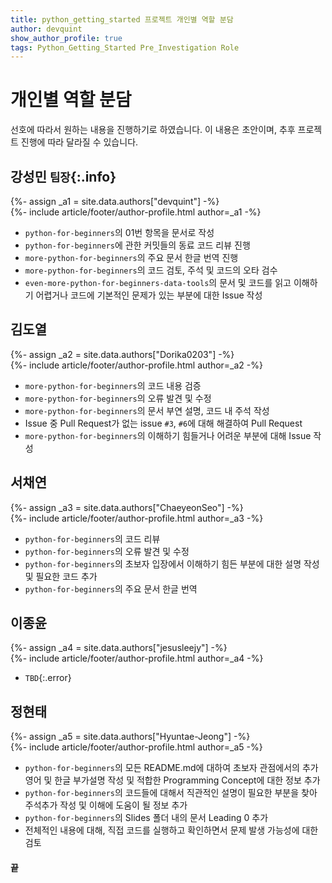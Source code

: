 ```yaml
---
title: python_getting_started 프로젝트 개인별 역할 분담
author: devquint
show_author_profile: true
tags: Python_Getting_Started Pre_Investigation Role
---
```


# 개인별 역할 분담

선호에 따라서 원하는 내용을 진행하기로 하였습니다. 이 내용은 초안이며, 추후 프로젝트 진행에 따라 달라질 수 있습니다.



## 강성민 `팀장`{:.info}

<div>{%- assign _a1 = site.data.authors["devquint"] -%}</div>
<div>{%- include article/footer/author-profile.html author=_a1 -%}</div>

- `python-for-beginners`의 01번 항목을 문서로 작성
- `python-for-beginners`에 관한 커밋들의 동료 코드 리뷰 진행
- `more-python-for-beginners`의 주요 문서 한글 번역 진행
- `more-python-for-beginners`의 코드 검토, 주석 및 코드의 오타 검수
- `even-more-python-for-beginners-data-tools`의 문서 및 코드를 읽고 이해하기 어렵거나 코드에 기본적인 문제가 있는 부분에 대한 Issue 작성



## 김도열

<div>{%- assign _a2 = site.data.authors["Dorika0203"] -%}</div>
<div>{%- include article/footer/author-profile.html author=_a2 -%}</div>

- `more-python-for-beginners`의 코드 내용 검증
- `more-python-for-beginners`의 오류 발견 및 수정
- `more-python-for-beginners`의 문서 부연 설명, 코드 내 주석 작성
- Issue 중 Pull Request가 없는 issue `#3`, `#6`에 대해 해결하여 Pull Request
- `more-python-for-beginners`의 이해하기 힘들거나 어려운 부분에 대해 Issue 작성



## 서채연

<div>{%- assign _a3 = site.data.authors["ChaeyeonSeo"] -%}</div>
<div>{%- include article/footer/author-profile.html author=_a3 -%}</div>

- `python-for-beginners`의 코드 리뷰
- `python-for-beginners`의 오류 발견 및 수정
- `python-for-beginners`의 초보자 입장에서 이해하기 힘든 부분에 대한 설명 작성 및 필요한 코드 추가
- `python-for-beginners`의 주요 문서 한글 번역



## 이종윤

<div>{%- assign _a4 = site.data.authors["jesusleejy"] -%}</div>
<div>{%- include article/footer/author-profile.html author=_a4 -%}</div>

- `TBD`{:.error}



## 정현태

<div>{%- assign _a5 = site.data.authors["Hyuntae-Jeong"] -%}</div>
<div>{%- include article/footer/author-profile.html author=_a5 -%}</div>

- `python-for-beginners`의 모든 README.md에 대하여 초보자 관점에서의 추가 영어 및 한글 부가설명 작성 및 적합한 Programming Concept에 대한 정보 추가
- `python-for-beginners`의 코드들에 대해서 직관적인 설명이 필요한 부분을 찾아 주석추가 작성 및 이해에 도움이 될 정보 추가
- `python-for-beginners`의 Slides 폴더 내의 문서 Leading 0 추가 
- 전체적인 내용에 대해, 직접 코드를 실행하고 확인하면서 문제 발생 가능성에 대한 검토



#### 끝
